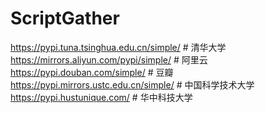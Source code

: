 # ScriptGather

https://pypi.tuna.tsinghua.edu.cn/simple/	# 清华大学
https://mirrors.aliyun.com/pypi/simple/		# 阿里云
https://pypi.douban.com/simple/				# 豆瓣
https://pypi.mirrors.ustc.edu.cn/simple/	# 中国科学技术大学
https://pypi.hustunique.com/				# 华中科技大学


